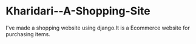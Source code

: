 # Kharidari--A-Shopping-Site
I've made a  shopping website using django.It is a Ecommerce website for purchasing items.
